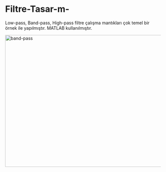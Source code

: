 # Filtre-Tasar-m-
Low-pass, Band-pass, High-pass filtre çalışma mantıkları çok temel bir örnek ile yapılmıştır. MATLAB kullanılmıştır.

<img width="1078" height="427" alt="band-pass" src="https://github.com/user-attachments/assets/1fab668a-360b-4180-bdb0-20b459566da0" />
